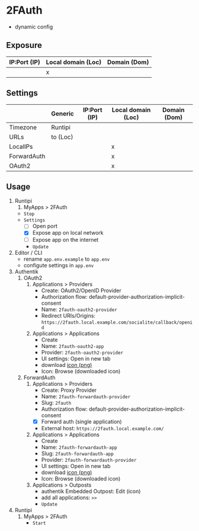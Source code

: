 # 2FAuth

- dynamic config

## Exposure

|IP:Port (IP)|Local domain (Loc)|Domain (Dom)|
|-|-|-|
| |x| |

## Settings

||Generic|IP:Port (IP)|Local domain (Loc)|Domain (Dom)|
|-|-|-|-|-|
|Timezone|Runtipi| | | |
|URLs|to (Loc)||||
|LocalIPs|||x||
|ForwardAuth|||x||
|OAuth2|||x||

## Usage

1. Runtipi
    1. MyApps > 2FAuth
    - `Stop`
    - `Settings`
      - [ ] Open port
      - [x] Expose app on local network
      - [ ] Expose app on the internet
      - `Update`
2. Editor / CLI
    - rename `app.env.example` to `app.env`
    - configute settings in `app.env`
3. Authentik
    1. OAuth2
        1. Applications > Providers
            - Create: OAuth2/OpenID Provider
            - Authorization flow: default-provider-authorization-implicit-consent
            - Name: `2fauth-oauth2-provider`
            - Redirect URIs/Origins: `https://2fauth.local.example.com/socialite/callback/openid`
        2. Applications > Applications
            - Create
            - Name: `2fauth-oauth2-app`
            - Provider: `2fauth-oauth2-provider`
            - UI settings: Open in new tab
            - download [icon (png)](https://selfh.st/icons/)
            - Icon: Browse (downloaded icon)
    2. ForwardAuth
        1. Applications > Providers
            - Create: Proxy Provider
            - Name: `2fauth-forwardauth-provider`
            - Slug: `2fauth`
            - Authorization flow: default-provider-authorization-implicit-consent
            - [x] Forward auth (single application)
            - External host: `https://2fauth.local.example.com/`
        2. Applications > Applications
            - Create
            - Name: `2fauth-forwardauth-app`
            - Slug: `2fauth-forwardauth-app`
            - Provider: `2fauth-forwardauth-provider`
            - UI settings: Open in new tab
            - download [icon (png)](https://selfh.st/icons/)
            - Icon: Browse (downloaded icon)
        3. Applications > Outposts
            - authentik Embedded Outpost: Edit (icon)
            - add all applications: `>>`
            - `Update`
4. Runtipi
    1. MyApps > 2FAuth
        - `Start`